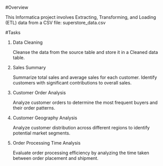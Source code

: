 #Overview 

This Informatica project involves Extracting, Transforming, and Loading (ETL) data from a CSV file: superstore_data.csv

#Tasks
1.	Data Cleaning
   
  	Cleanse the data from the source table and store it in a Cleaned data table.

2.	Sales Summary
   
    Summarize total sales and average sales for each customer. Identify customers with significant contributions to overall sales.

3.	Customer Order Analysis
   
    Analyze customer orders to determine the most frequent buyers and their order patterns.

4.	Customer Geography Analysis
   
    Analyze customer distribution across different regions to identify potential market segments.

5.	Order Processing Time Analysis
   
    Evaluate order processing efficiency by analyzing the time taken between order placement and shipment.


